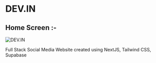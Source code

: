 # DEV.IN

## Home Screen :-
![DEV.IN](https://i.postimg.cc/Gm8ymPGz/Capture.png)

Full Stack Social Media Website created using NextJS, Tailwind CSS, Supabase
